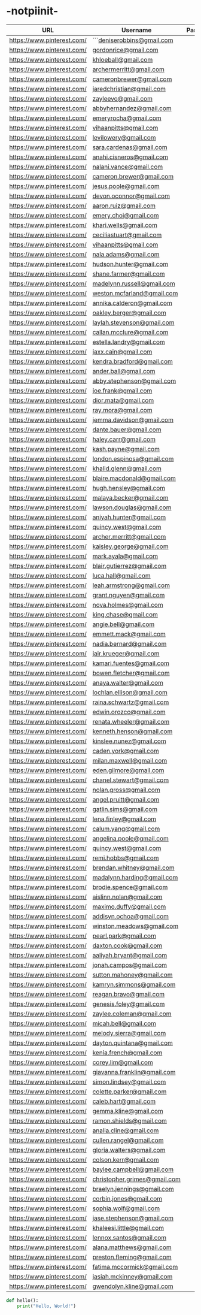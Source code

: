 # -notpiinit-
| URL                          | Username                     | Password       | Number |
|------------------------------|------------------------------|----------------|--------|
| https://www.pinterest.com/   |```deniserobbins@gmail.com      | <n0tpiinit>    | 1      |
| https://www.pinterest.com/   | gordonrice@gmail.com         | <n0tpiinit>    | 2      |
| https://www.pinterest.com/   | khloeball@gmail.com          | <n0tpiinit>    | 3      |
| https://www.pinterest.com/   | archermerritt@gmail.com      | <n0tpiinit>    | 4      |
| https://www.pinterest.com/   | cameronbrewer@gmail.com      | <n0tpiinit>    | 5      |
| https://www.pinterest.com/   | jaredchristian@gmail.com     | <n0tpiinit>    | 6      |
| https://www.pinterest.com/   | zayleevo@gmail.com           | <n0tpiinit>    | 7      |
| https://www.pinterest.com/   | abbyhernandez@gmail.com      | <n0tpiinit>    | 8      |
| https://www.pinterest.com/   | emeryrocha@gmail.com         | <n0tpiinit>    | 9      |
| https://www.pinterest.com/   | vihaanpitts@gmail.com        | <n0tpiinit>    | 10     |
| https://www.pinterest.com/   | levilowery@gmail.com         | <n0tpiinit>    | 11     |
| https://www.pinterest.com/   | sara.cardenas@gmail.com      | <n0tpiinit>    | 12     |
| https://www.pinterest.com/   | anahi.cisneros@gmail.com     | <n0tpiinit>    | 13     |
| https://www.pinterest.com/   | nalani.vance@gmail.com       | <n0tpiinit>    | 14     |
| https://www.pinterest.com/   | cameron.brewer@gmail.com     | <n0tpiinit>    | 15     |
| https://www.pinterest.com/   | jesus.poole@gmail.com        | <n0tpiinit>    | 16     |
| https://www.pinterest.com/   | devon.oconnor@gmail.com      | <n0tpiinit>    | 17     |
| https://www.pinterest.com/   | aaron.ruiz@gmail.com         | <n0tpiinit>    | 18     |
| https://www.pinterest.com/   | emery.choi@gmail.com         | <n0tpiinit>    | 19     |
| https://www.pinterest.com/   | khari.wells@gmail.com        | <n0tpiinit>    | 20     |
| https://www.pinterest.com/   | ceciliastuart@gmail.com      | <n0tpiinit>    | 21     |
| https://www.pinterest.com/   | vihaanpitts@gmail.com        | <n0tpiinit>    | 22     |
| https://www.pinterest.com/   | nala.adams@gmail.com         | <n0tpiinit>    | 23     |
| https://www.pinterest.com/   | hudson.hunter@gmail.com      | <n0tpiinit>    | 24     |
| https://www.pinterest.com/   | shane.farmer@gmail.com       | <n0tpiinit>    | 25     |
| https://www.pinterest.com/   | madelynn.russell@gmail.com   | <n0tpiinit>    | 26     |
| https://www.pinterest.com/   | weston.mcfarland@gmail.com   | <n0tpiinit>    | 27     |
| https://www.pinterest.com/   | annika.calderon@gmail.com    | <n0tpiinit>    | 28     |
| https://www.pinterest.com/   | oakley.berger@gmail.com      | <n0tpiinit>    | 29     |
| https://www.pinterest.com/   | laylah.stevenson@gmail.com    | <n0tpiinit>    | 30     |
| https://www.pinterest.com/   | callan.mcclure@gmail.com     | <n0tpiinit>    | 31     |
| https://www.pinterest.com/   | estella.landry@gmail.com     | <n0tpiinit>    | 32     |
| https://www.pinterest.com/   | jaxx.cain@gmail.com          | <n0tpiinit>    | 33     |
| https://www.pinterest.com/   | kendra.bradford@gmail.com    | <n0tpiinit>    | 34     |
| https://www.pinterest.com/   | ander.ball@gmail.com         | <n0tpiinit>    | 35     |
| https://www.pinterest.com/   | abby.stephenson@gmail.com    | <n0tpiinit>    | 36     |
| https://www.pinterest.com/   | joe.frank@gmail.com          | <n0tpiinit>    | 37     |
| https://www.pinterest.com/   | dior.mata@gmail.com          | <n0tpiinit>    | 38     |
| https://www.pinterest.com/   | ray.mora@gmail.com           | <n0tpiinit>    | 39     |
| https://www.pinterest.com/   | jemma.davidson@gmail.com     | <n0tpiinit>    | 40     |
| https://www.pinterest.com/   | dante.bauer@gmail.com        | <n0tpiinit>    | 41     |
| https://www.pinterest.com/   | haley.carr@gmail.com         | <n0tpiinit>    | 42     |
| https://www.pinterest.com/   | kash.payne@gmail.com         | <n0tpiinit>    | 43     |
| https://www.pinterest.com/   | london.espinosa@gmail.com    | <n0tpiinit>    | 44     |
| https://www.pinterest.com/   | khalid.glenn@gmail.com       | <n0tpiinit>    | 45     |
| https://www.pinterest.com/   | blaire.macdonald@gmail.com    | <n0tpiinit>    | 46     |
| https://www.pinterest.com/   | hugh.hensley@gmail.com       | <n0tpiinit>    | 47     |
| https://www.pinterest.com/   | malaya.becker@gmail.com      | <n0tpiinit>    | 48     |
| https://www.pinterest.com/   | lawson.douglas@gmail.com     | <n0tpiinit>    | 49     |
| https://www.pinterest.com/   | aniyah.hunter@gmail.com      | <n0tpiinit>    | 50     |
| https://www.pinterest.com/   | quincy.west@gmail.com        | <n0tpiinit>    | 51     |
| https://www.pinterest.com/   | archer.merritt@gmail.com     | <n0tpiinit>    | 52     |
| https://www.pinterest.com/   | kaisley.george@gmail.com     | <n0tpiinit>    | 53     |
| https://www.pinterest.com/   | mark.ayala@gmail.com         | <n0tpiinit>    | 54     |
| https://www.pinterest.com/   | blair.gutierrez@gmail.com    | <n0tpiinit>    | 55     |
| https://www.pinterest.com/   | luca.hall@gmail.com          | <n0tpiinit>    | 56     |
| https://www.pinterest.com/   | leah.armstrong@gmail.com     | <n0tpiinit>    | 57     |
| https://www.pinterest.com/   | grant.nguyen@gmail.com       | <n0tpiinit>    | 58     |
| https://www.pinterest.com/   | nova.holmes@gmail.com        | <n0tpiinit>    | 59     |
| https://www.pinterest.com/   | king.chase@gmail.com         | <n0tpiinit>    | 60     |
| https://www.pinterest.com/   | angie.bell@gmail.com         | <n0tpiinit>    | 61     |
| https://www.pinterest.com/   | emmett.mack@gmail.com        | <n0tpiinit>    | 62     |
| https://www.pinterest.com/   | nadia.bernard@gmail.com      | <n0tpiinit>    | 63     |
| https://www.pinterest.com/   | jair.krueger@gmail.com       | <n0tpiinit>    | 64     |
| https://www.pinterest.com/   | kamari.fuentes@gmail.com     | <n0tpiinit>    | 65     |
| https://www.pinterest.com/   | bowen.fletcher@gmail.com     | <n0tpiinit>    | 66     |
| https://www.pinterest.com/   | anaya.walter@gmail.com       | <n0tpiinit>    | 67     |
| https://www.pinterest.com/   | lochlan.ellison@gmail.com    | <n0tpiinit>    | 68     |
| https://www.pinterest.com/   | raina.schwartz@gmail.com     | <n0tpiinit>    | 69     |
| https://www.pinterest.com/   | edwin.orozco@gmail.com       | <n0tpiinit>    | 70     |
| https://www.pinterest.com/   | renata.wheeler@gmail.com     | <n0tpiinit>    | 71     |
| https://www.pinterest.com/   | kenneth.henson@gmail.com     | <n0tpiinit>    | 72     |
| https://www.pinterest.com/   | kinslee.nunez@gmail.com      | <n0tpiinit>    | 73     |
| https://www.pinterest.com/   | caden.york@gmail.com         | <n0tpiinit>    | 74     |
| https://www.pinterest.com/   | milan.maxwell@gmail.com      | <n0tpiinit>    | 75     |
| https://www.pinterest.com/   | eden.gilmore@gmail.com       | <n0tpiinit>    | 76     |
| https://www.pinterest.com/   | chanel.stewart@gmail.com     | <n0tpiinit>    | 77     |
| https://www.pinterest.com/   | nolan.gross@gmail.com        | <n0tpiinit>    | 78     |
| https://www.pinterest.com/   | angel.pruitt@gmail.com       | <n0tpiinit>    | 79     |
| https://www.pinterest.com/   | gatlin.sims@gmail.com        | <n0tpiinit>    | 80     |
| https://www.pinterest.com/   | lena.finley@gmail.com        | <n0tpiinit>    | 81     |
| https://www.pinterest.com/   | calum.yang@gmail.com         | <n0tpiinit>    | 82     |
| https://www.pinterest.com/   | angelina.poole@gmail.com     | <n0tpiinit>    | 83     |
| https://www.pinterest.com/   | quincy.west@gmail.com        | <n0tpiinit>    | 84     |
| https://www.pinterest.com/   | remi.hobbs@gmail.com         | <n0tpiinit>    | 85     |
| https://www.pinterest.com/   | brendan.whitney@gmail.com    | <n0tpiinit>    | 86     |
| https://www.pinterest.com/   | madalynn.harding@gmail.com    | <n0tpiinit>    | 87     |
| https://www.pinterest.com/   | brodie.spence@gmail.com      | <n0tpiinit>    | 88     |
| https://www.pinterest.com/   | aislinn.nolan@gmail.com      | <n0tpiinit>    | 89     |
| https://www.pinterest.com/   | maximo.duffy@gmail.com       | <n0tpiinit>    | 90     |
| https://www.pinterest.com/   | addisyn.ochoa@gmail.com      | <n0tpiinit>    | 91     |
| https://www.pinterest.com/   | winston.meadows@gmail.com    | <n0tpiinit>    | 92     |
| https://www.pinterest.com/   | pearl.park@gmail.com         | <n0tpiinit>    | 93     |
| https://www.pinterest.com/   | daxton.cook@gmail.com        | <n0tpiinit>    | 94     |
| https://www.pinterest.com/   | aaliyah.bryant@gmail.com     | <n0tpiinit>    | 95     |
| https://www.pinterest.com/   | jonah.campos@gmail.com       | <n0tpiinit>    | 96     |
| https://www.pinterest.com/   | sutton.mahoney@gmail.com     | <n0tpiinit>    | 97     |
| https://www.pinterest.com/   | kamryn.simmons@gmail.com     | <n0tpiinit>    | 98     |
| https://www.pinterest.com/   | reagan.bravo@gmail.com       | <n0tpiinit>    | 99     |
| https://www.pinterest.com/   | genesis.foley@gmail.com      | <n0tpiinit>    | 100    |
| https://www.pinterest.com/   | zaylee.coleman@gmail.com     | <n0tpiinit>    | 101    |
| https://www.pinterest.com/   | micah.bell@gmail.com         | <n0tpiinit>    | 102    |
| https://www.pinterest.com/   | melody.sierra@gmail.com      | <n0tpiinit>    | 103    |
| https://www.pinterest.com/   | dayton.quintana@gmail.com    | <n0tpiinit>    | 104    |
| https://www.pinterest.com/   | kenia.french@gmail.com       | <n0tpiinit>    | 105    |
| https://www.pinterest.com/   | corey.lim@gmail.com          | <n0tpiinit>    | 106    |
| https://www.pinterest.com/   | giavanna.franklin@gmail.com   | <n0tpiinit>    | 107    |
| https://www.pinterest.com/   | simon.lindsey@gmail.com      | <n0tpiinit>    | 108    |
| https://www.pinterest.com/   | colette.parker@gmail.com     | <n0tpiinit>    | 109    |
| https://www.pinterest.com/   | caleb.hart@gmail.com         | <n0tpiinit>    | 110    |
| https://www.pinterest.com/   | gemma.kline@gmail.com        | <n0tpiinit>    | 111    |
| https://www.pinterest.com/   | ramon.shields@gmail.com      | <n0tpiinit>    | 112    |
| https://www.pinterest.com/   | analia.cline@gmail.com       | <n0tpiinit>    | 113    |
| https://www.pinterest.com/   | cullen.rangel@gmail.com      | <n0tpiinit>    | 114    |
| https://www.pinterest.com/   | gloria.walters@gmail.com     | <n0tpiinit>    | 115    |
| https://www.pinterest.com/   | colson.kerr@gmail.com        | <n0tpiinit>    | 116    |
| https://www.pinterest.com/   | baylee.campbell@gmail.com    | <n0tpiinit>    | 117    |
| https://www.pinterest.com/   | christopher.grimes@gmail.com | <n0tpiinit>    | 118    |
| https://www.pinterest.com/   | braelyn.jennings@gmail.com   | <n0tpiinit>    | 119    |
| https://www.pinterest.com/   | corbin.jones@gmail.com       | <n0tpiinit>    | 120    |
| https://www.pinterest.com/   | sophia.wolf@gmail.com        | <n0tpiinit>    | 121    |
| https://www.pinterest.com/   | jase.stephenson@gmail.com    | <n0tpiinit>    | 122    |
| https://www.pinterest.com/   | khaleesi.little@gmail.com    | <n0tpiinit>    | 123    |
| https://www.pinterest.com/   | lennox.santos@gmail.com      | <n0tpiinit>    | 124    |
| https://www.pinterest.com/   | alana.matthews@gmail.com     | <n0tpiinit>    | 125    |
| https://www.pinterest.com/   | preston.fleming@gmail.com    | <n0tpiinit>    | 126    |
| https://www.pinterest.com/   | fatima.mccormick@gmail.com   | <n0tpiinit>    | 127    |
| https://www.pinterest.com/   | jasiah.mckinney@gmail.com    | <n0tpiinit>    | 128    |
| https://www.pinterest.com/   | gwendolyn.kline@gmail.com    | <n0tpiinit>    | 129    |


```python
def hello():
    print("Hello, World!")

